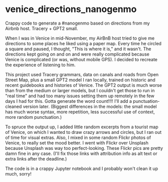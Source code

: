 # venice_directions_nanogenmo
Crappy code to generate a #nanogenmo based on directions from my Airbnb host. Tracery + GPT2 small.

When I was in Venice in mid-November, my AirBnB host tried to give me directions to some places he liked using a paper map.  Every time he circled a square and paused, I thought, "This is where it is," and it wasn't.  The directions kept going on and on and were really complicated because Venice is complicated (or was, without mobile GPS).  I decided to recreate the experience of listening to him.

This project used Tracery grammars, data on canals and roads from Open Street Map, plus a small GPT2 model I ran locally, trained on historic and recent guidebooks and histories of Venice. The GPT2 output is much worse than from the medium or larger models, but I couldn't get those to run in "real time" and had too many issues setting them up remotely in the few days I had for this.  Gotta generate the word count!!!!  I'll add a punctuation-cleaned version later.  (Biggest differences in the models: the small model has much worse syntax, more repetition, less successful use of context, more random punctuation.)

To spruce the output up, I added little random excerpts from a tourist map of Venice, on which I wanted to draw crazy arrows and circles, but I ran out of time for visual extras.  Also, I mixed in some random Flickr photos of Venice, to really set the mood better.   I went with Flickr over Unsplash because Unsplash was way too perfect-looking.  These Flickr pics are pretty damn fine in any case. (I'll fix those links with attribution info as alt text or extra links after the deadline.)

The code is in a crappy Jupyter notebook and I probably won't clean it up much, sorry!
